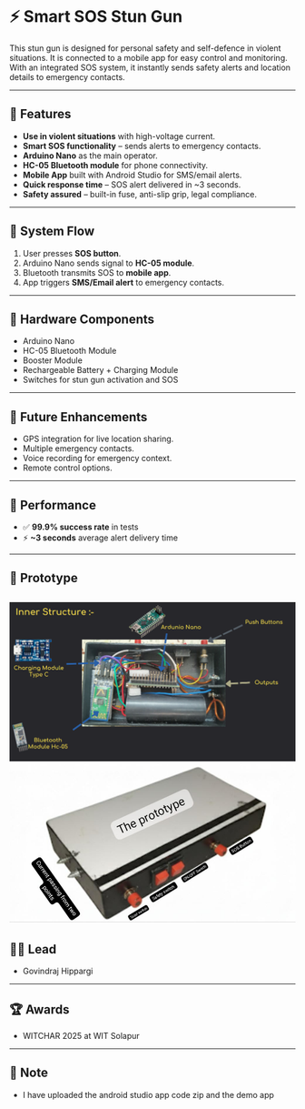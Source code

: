 # ⚡ Smart SOS Stun Gun

This stun gun is designed for personal safety and self-defence in violent situations.
It is connected to a mobile app for easy control and monitoring.
With an integrated SOS system, it instantly sends safety alerts and location details to emergency contacts.

---

## 🔹 Features
- **Use in violent situations** with high-voltage current.  
- **Smart SOS functionality** – sends alerts to emergency contacts.  
- **Arduino Nano** as the main operator.  
- **HC-05 Bluetooth module** for phone connectivity.  
- **Mobile App** built with Android Studio for SMS/email alerts.  
- **Quick response time** – SOS alert delivered in ~3 seconds.  
- **Safety assured** – built-in fuse, anti-slip grip, legal compliance.  

---

## 🔹 System Flow
1. User presses **SOS button**.  
2. Arduino Nano sends signal to **HC-05 module**.  
3. Bluetooth transmits SOS to **mobile app**.  
4. App triggers **SMS/Email alert** to emergency contacts.  

---

## 🔹 Hardware Components
- Arduino Nano  
- HC-05 Bluetooth Module  
- Booster Module
- Rechargeable Battery + Charging Module  
- Switches for stun gun activation and SOS  

---

## 🔹 Future Enhancements
- GPS integration for live location sharing.  
- Multiple emergency contacts.  
- Voice recording for emergency context.  
- Remote control options.  

---

## 🔹 Performance
- ✅ **99.9% success rate** in tests  
- ⚡ **~3 seconds** average alert delivery time  

---

## 📸 Prototype

![Stun Gun](img.png)
![Stun Gun](img1.png)
---

## 👨‍💻 Lead
- Govindraj Hippargi  

---
## 🏆 Awards
- WITCHAR 2025 at WIT Solapur

---

## 📝 Note
- I have uploaded the android studio app code zip and the demo app
